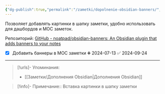 ```yaml
---
{"dg-publish":true,"permalink":"/zametki/dopolnenie-obsidian-banners/","created":"2024-07-13 14:57","updated":"2024-09-23T22:44:28+03:00"}
---
```


Позволяет добавлять картинки в шапку заметки, удобно использовать для дашбордов и MOC заметок.

Репозиторий: [GitHub - noatpad/obsidian-banners: An Obsidian plugin that adds banners to your notes](https://github.com/noatpad/obsidian-banners)

- [x] Добавить баннеры в МОС заметки ➕ 2024-07-13 ✅ 2024-09-24

---
> [!urls]- Упоминания:
> - [[Заметки/Дополнения Obsidian\|Дополнения Obsidian]]

> [!info]-
> Примечание:: Вставка картинки в шапку заметки